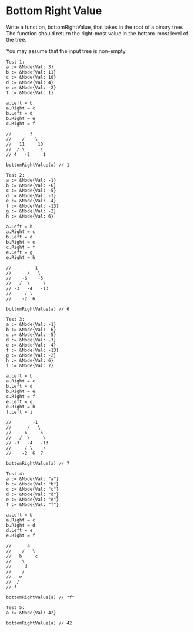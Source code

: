 # Bottom Right Value

Write a function, bottomRightValue, that takes in the root of a binary tree. The function should return the right-most value in the bottom-most level of the tree.

You may assume that the input tree is non-empty.

```
Test 1:
a := &Node{Val: 3}
b := &Node{Val: 11}
c := &Node{Val: 10}
d := &Node{Val: 4}
e := &Node{Val: -2}
f := &Node{Val: 1}

a.Left = b
a.Right = c
b.Left = d
b.Right = e
c.Right = f

//       3
//    /    \
//   11     10
//  / \      \
// 4   -2     1

bottomRightValue(a) // 1
```

```
Test 2:
a := &Node{Val: -1}
b := &Node{Val: -6}
c := &Node{Val: -5}
d := &Node{Val: -3}
e := &Node{Val: -4}
f := &Node{Val: -13}
g := &Node{Val: -2}
h := &Node{Val: 6}

a.Left = b
a.Right = c
b.Left = d
b.Right = e
c.Right = f
e.Left = g
e.Right = h

//        -1
//      /   \
//    -6    -5
//   /  \     \
// -3   -4   -13
//     / \       
//    -2  6

bottomRightValue(a) // 6
```

```
Test 3:
a := &Node{Val: -1}
b := &Node{Val: -6}
c := &Node{Val: -5}
d := &Node{Val: -3}
e := &Node{Val: -4}
f := &Node{Val: -13}
g := &Node{Val: -2}
h := &Node{Val: 6}
i := &Node{Val: 7}

a.Left = b
a.Right = c
b.Left = d
b.Right = e
c.Right = f
e.Left = g
e.Right = h
f.Left = i

//        -1
//      /   \
//    -6    -5
//   /  \     \
// -3   -4   -13
//     / \    /   
//    -2  6  7 

bottomRightValue(a) // 7
```

```
Test 4:
a := &Node{Val: "a"}
b := &Node{Val: "b"}
c := &Node{Val: "c"}
d := &Node{Val: "d"}
e := &Node{Val: "e"}
f := &Node{Val: "f"}

a.Left = b
a.Right = c
b.Right = d
d.Left = e
e.Right = f

//      a
//    /   \ 
//   b     c
//    \
//     d
//    /
//   e
//  /
// f

bottomRightValue(a) // "f"
```

```
Test 5:
a := &Node{Val: 42}

bottomRightValue(a) // 42
```